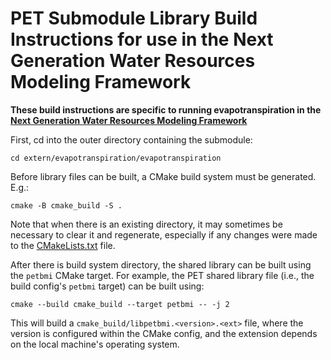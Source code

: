 # PET Submodule Library Build Instructions for use in the Next Generation Water Resources Modeling Framework

**These build instructions are specific to running evapotranspiration in the [Next Generation Water Resources Modeling Framework](https://github.com/NOAA-OWP/ngen)**

First, cd into the outer directory containing the submodule:

    cd extern/evapotranspiration/evapotranspiration

Before library files can be built, a CMake build system must be generated.  E.g.:

    cmake -B cmake_build -S .

Note that when there is an existing directory, it may sometimes be necessary to clear it and regenerate, especially if any changes were made to the [CMakeLists.txt](CMakeLists.txt) file.

After there is build system directory, the shared library can be built using the `petbmi` CMake target. For example, the PET shared library file (i.e., the build config's `petbmi` target) can be built using:

    cmake --build cmake_build --target petbmi -- -j 2

This will build a `cmake_build/libpetbmi.<version>.<ext>` file, where the version is configured within the CMake config, and the extension depends on the local machine's operating system.    
